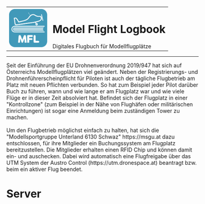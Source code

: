 <div align="center">
    <table border="0">
        <tr>
            <td>
                <img src="./terminal/_resources/images/Logo.svg" width="100">
            </td>
            <td>
                <h1>Model Flight Logbook</h1>
                Digitales Flugbuch für Modellflugplätze
            </td>
        </tr>
    </table>
</div>
<p>
    <hr/>
    Seit der Einführung der EU Drohnenverordnung 2019/947 hat sich auf Österreichs Modellflugplätzen viel geändert. Neben der Registrierungs- und Drohnenführerscheinpflicht für Piloten ist auch der tägliche Flugbetrieb am Platz mit neuen Pflichten verbunden. So hat zum Beispiel jeder Pilot darüber Buch zu führen, wann und wie lange er am Flugplatz war und wie viele Flüge er in dieser Zeit absolviert hat. Befindet sich der Flugplatz in einer "Kontrollzone" (zum Beispiel in der Nähe von Flughäfen oder militärischen Einrichtungen) ist sogar eine Anmeldung beim zuständigen Tower zu machen.<br><br/>
    Um den Flugbetrieb möglichst einfach zu halten, hat sich die "Modellsportgruppe Unterland 6130 Schwaz" https://msgu.at dazu entschlossen, für ihre Mitglieder ein Buchungssystem am Flugplatz bereitzustellen. Die Mitglieder erhalten einen RFID Chip und können damit ein- und auschecken. Dabei wird automatisch eine Flugfreigabe über das UTM System der Austro Control (https://utm.dronespace.at) beantragt bzw. beim ein aktiver Flug beendet.
</p>

# Server